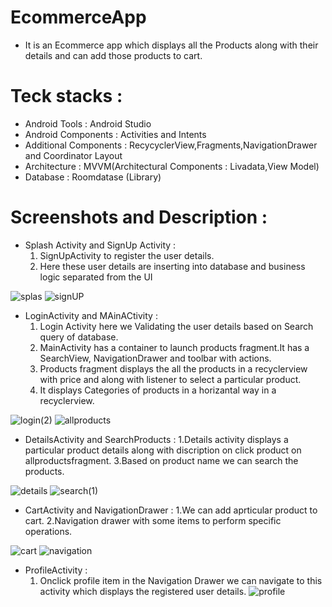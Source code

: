 # EcommerceApp
 * It is an Ecommerce app which displays all the Products along with their details and can add those products to cart.
 
 # Teck stacks :
   
   * Android Tools : Android Studio
   * Android Components : Activities and Intents
   * Additional Components : RecycyclerView,Fragments,NavigationDrawer and Coordinator Layout
   * Architecture : MVVM(Architectural Components : Livadata,View Model)
   * Database : Roomdatase (Library)
# Screenshots and Description :
* Splash Activity and SignUp Activity : 
  1. SignUpActivity to register the user details. 
  2. Here these user details are inserting into database and business 
     logic separated from the UI

![splas](https://user-images.githubusercontent.com/68853216/109377770-81807e80-78f3-11eb-9a9d-4191fed15f23.png)
![signUP](https://user-images.githubusercontent.com/68853216/109376650-1da68780-78ec-11eb-98db-50c0a3a1321e.png)

* LoginActivity and MAinACtivity :
   1. Login Activity here we Validating the user details based on Search query of database.
   2. MainActivity has a container to launch products fragment.It has a SearchView,
      NavigationDrawer and toolbar with actions.
   3. Products fragment displays the all the products in a recyclerview with price and along with
       listener to select a particular product.
   4. It displays Categories of products in a horizantal way in a recyclerview.

 ![login(2)](https://user-images.githubusercontent.com/68853216/109376700-52b2da00-78ec-11eb-9b8f-698204f6e003.png)
 ![allproducts](https://user-images.githubusercontent.com/68853216/109376708-6a8a5e00-78ec-11eb-963b-0292485428e2.png)

* DetailsActivity and SearchProducts :
  1.Details activity displays a particular product details along with 
    discription on click product on allproductsfragment.
  3.Based on product name we can search the products.

 ![details](https://user-images.githubusercontent.com/68853216/109376819-17fd7180-78ed-11eb-96a1-e7bb5e191fa4.png)
 ![search(1)](https://user-images.githubusercontent.com/68853216/109376894-804c5300-78ed-11eb-9c0a-c71277027f61.png)

* CartActivity and NavigationDrawer :
  1.We can add aprticular product to cart. 
  2.Navigation drawer with some items to perform specific operations.

![cart](https://user-images.githubusercontent.com/68853216/109376829-2ba8d800-78ed-11eb-91af-e3a35061cc41.png)
![navigation](https://user-images.githubusercontent.com/68853216/109376719-8130b500-78ec-11eb-9c48-489160a098c7.png)

* ProfileActivity :
  1. Onclick profile item in the Navigation Drawer we can navigate to this activity which displays 
     the registered user details.
 ![profile](https://user-images.githubusercontent.com/68853216/109376723-9279c180-78ec-11eb-837a-219ae7098745.png)
